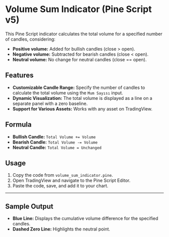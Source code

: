 # Volume Sum Indicator (Pine Script v5)

This Pine Script indicator calculates the total volume for a specified number of candles, considering:
- **Positive volume:** Added for bullish candles (close > open).
- **Negative volume:** Subtracted for bearish candles (close < open).
- **Neutral volume:** No change for neutral candles (close == open).

## Features
- **Customizable Candle Range:** Specify the number of candles to calculate the total volume using the `Mum Sayısı` input.
- **Dynamic Visualization:** The total volume is displayed as a line on a separate panel with a zero baseline.
- **Support for Various Assets:** Works with any asset on TradingView.

## Formula
- **Bullish Candle:** `Total Volume += Volume`
- **Bearish Candle:** `Total Volume -= Volume`
- **Neutral Candle:** `Total Volume = Unchanged`

## Usage
1. Copy the code from `volume_sum_indicator.pine`.
2. Open TradingView and navigate to the Pine Script Editor.
3. Paste the code, save, and add it to your chart.

---

## Sample Output
- **Blue Line:** Displays the cumulative volume difference for the specified candles.
- **Dashed Zero Line:** Highlights the neutral point.
